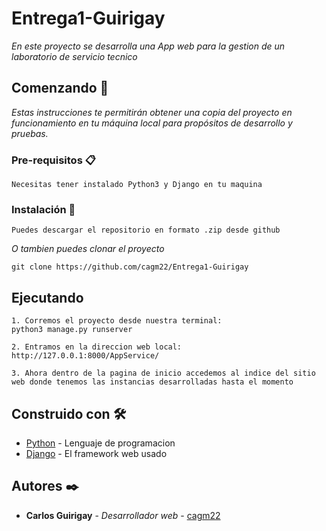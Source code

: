 # Entrega1-Guirigay

_En este proyecto se desarrolla una App web para la gestion de un laboratorio de servicio tecnico_

## Comenzando 🚀

_Estas instrucciones te permitirán obtener una copia del proyecto en funcionamiento en tu máquina local para propósitos de desarrollo y pruebas._

### Pre-requisitos 📋

```
Necesitas tener instalado Python3 y Django en tu maquina
```

### Instalación 🔧

```
Puedes descargar el repositorio en formato .zip desde github
```

_O tambien puedes clonar el proyecto_

```
git clone https://github.com/cagm22/Entrega1-Guirigay
```

## Ejecutando

```
1. Corremos el proyecto desde nuestra terminal:
python3 manage.py runserver

2. Entramos en la direccion web local:
http://127.0.0.1:8000/AppService/

3. Ahora dentro de la pagina de inicio accedemos al indice del sitio 
web donde tenemos las instancias desarrolladas hasta el momento
```

## Construido con 🛠️

* [Python](https://www.python.org/) - Lenguaje de programacion
* [Django](https://www.djangoproject.com/) - El framework web usado

## Autores ✒️

* **Carlos Guirigay** - *Desarrollador web* - [cagm22](https://github.com/cagm22)
